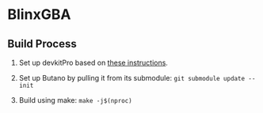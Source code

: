 # BlinxGBA

## Build Process

1. Set up devkitPro based on [these instructions](https://devkitpro.org/wiki/Getting_Started).

2. Set up Butano by pulling it from its submodule:
`git submodule update --init`

3. Build using make:
`make -j$(nproc)`